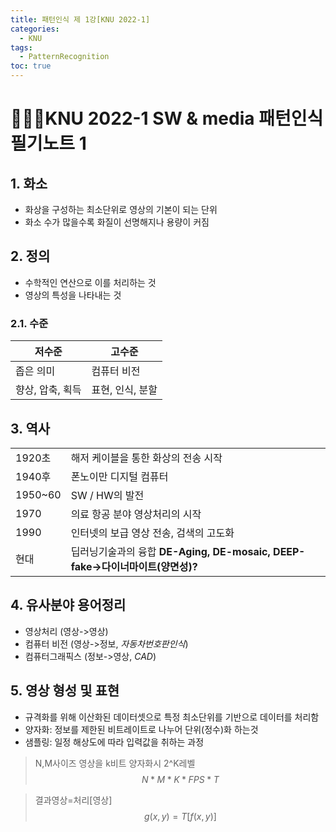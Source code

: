 ```yaml
---
title: 패턴인식 제 1강[KNU 2022-1]
categories:
  - KNU
tags:
  - PatternRecognition
toc: true
---
```


# 👨‍💻🏫KNU 2022-1 SW & media 패턴인식 필기노트 1

## 1. 화소

- 화상을 구성하는 최소단위로 영상의 기본이 되는 단위
- 화소 수가 많을수록 화질이 선명해지나 용량이 커짐

## 2. 정의

- 수학적인 연산으로 이를 처리하는 것
- 영상의 특성을 나타내는 것

### 2.1. 수준

|저수준|고수준|
|-|-|
|좁은 의미|컴퓨터 비전|
|향상, 압축, 획득|표현, 인식, 분할|

## 3. 역사

|||
|-|-|
|1920초|해저 케이블을 통한 화상의 전송 시작|
|1940후|폰노이만 디지털 컴퓨터|
|1950~60|SW / HW의 발전|
|1970|의료 항공 분야 영상처리의 시작|
|1990|인터넷의 보급 영상 전송, 검색의 고도화|
|현대|딥러닝기술과의 융합 **DE-Aging, DE-mosaic, DEEP-fake->다이너마이트(양면성)?**|

## 4. 유사분야 용어정리

- 영상처리 (영상->영상)
- 컴퓨터 비전 (영상->정보, *자동차번호판인식*)
- 컴퓨터그래픽스 (정보->영상, *CAD*)

## 5. 영상 형성 및 표현

- 규격화를 위해 이산화된 데이터셋으로 특정 최소단위를 기반으로 데이터를 처리함
- 양자화: 정보를 제한된 비트레이트로 나누어 단위(정수)화 하는것
- 샘플링: 일정 해상도에 따라 입력값을 취하는 과정

> N,M사이즈 영상을 k비트 양자화시 2^K레벨
> $$N*M*K*FPS* T$$


>결과영상=처리[영상]
> $$g(x,y)=T[f(x,y)]$$